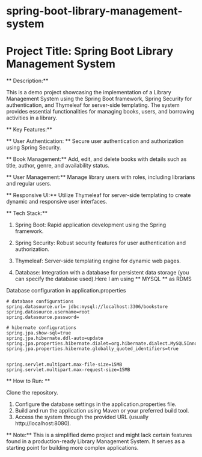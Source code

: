 # spring-boot-library-management-system

# Project Title: Spring Boot Library Management System

** Description:**

This is a demo project showcasing the implementation of a Library Management System using the Spring Boot framework, Spring Security for authentication, and Thymeleaf for server-side templating. The system provides essential functionalities for managing books, users, and borrowing activities in a library.

** Key Features:**

** User Authentication: ** Secure user authentication and authorization using Spring Security.

** Book Management:** Add, edit, and delete books with details such as title, author, genre, and availability status.

** User Management:** Manage library users with roles, including librarians and regular users.


** Responsive UI:** Utilize Thymeleaf for server-side templating to create dynamic and responsive user interfaces.

** Tech Stack:**

1. Spring Boot: Rapid application development using the Spring framework.

2. Spring Security: Robust security features for user authentication and authorization.

3. Thymeleaf: Server-side templating engine for dynamic web pages.

4. Database:  Integration with a database for persistent data storage (you can specify the database used).Here I am using ** MYSQL ** as RDMS


Database configuration in application.properties

```
# database configurations
spring.datasource.url= jdbc:mysql://localhost:3306/bookstore
spring.datasource.username=root
spring.datasource.password=

# hibernate configurations
spring.jpa.show-sql=true
spring.jpa.hibernate.ddl-auto=update
spring.jpa.properties.hibernate.dialet=org.hibernate.dialect.MySQL5InnoDBDialect
spring.jpa.properties.hibernate.globally_quoted_identifiers=true


spring.servlet.multipart.max-file-size=15MB
spring.servlet.multipart.max-request-size=15MB
```


** How to Run: **

Clone the repository.
1. Configure the database settings in the application.properties file.
2. Build and run the application using Maven or your preferred build tool.
3. Access the system through the provided URL (usually http://localhost:8080).

** Note:** This is a simplified demo project and might lack certain features found in a production-ready Library Management System. It serves as a starting point for building more complex applications.






